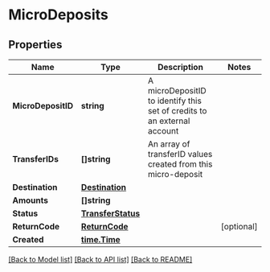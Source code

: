 # MicroDeposits

## Properties

Name | Type | Description | Notes
------------ | ------------- | ------------- | -------------
**MicroDepositID** | **string** | A microDepositID to identify this set of credits to an external account | 
**TransferIDs** | **[]string** | An array of transferID values created from this micro-deposit | 
**Destination** | [**Destination**](Destination.md) |  | 
**Amounts** | **[]string** |  | 
**Status** | [**TransferStatus**](TransferStatus.md) |  | 
**ReturnCode** | [**ReturnCode**](ReturnCode.md) |  | [optional] 
**Created** | [**time.Time**](time.Time.md) |  | 

[[Back to Model list]](../README.md#documentation-for-models) [[Back to API list]](../README.md#documentation-for-api-endpoints) [[Back to README]](../README.md)


